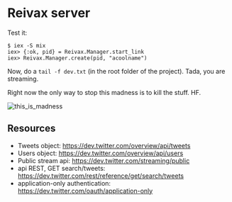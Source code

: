 # Reivax server

Test it:

```
$ iex -S mix
iex> {:ok, pid} = Reivax.Manager.start_link
iex> Reivax.Manager.create(pid, "acoolname")
```

Now, do a `tail -f dev.txt` (in the root folder of the project). Tada, you are streaming.

Right now the only way to stop this madness is to kill the stuff. HF.

![this_is_madness](http://24.media.tumblr.com/tumblr_lvxwnq9mra1qmt85zo1_500.jpg)

## Resources

- Tweets object: https://dev.twitter.com/overview/api/tweets
- Users object: https://dev.twitter.com/overview/api/users
- Public stream api: https://dev.twitter.com/streaming/public
- api REST, GET search/tweets: https://dev.twitter.com/rest/reference/get/search/tweets
- application-only authentication: https://dev.twitter.com/oauth/application-only
